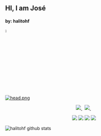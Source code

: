 ## HI, I am José
#### by: halitohf

<a href="#">
    <img src="https://simpleicons.org/icons/gnubash.svg?" width=5% />
  </a>
  
[![head.png](https://i.postimg.cc/Mp8hYy1n/Agregar-un-t-tulo.png)](https://postimg.cc/JGP6rH68)
      
<p align="center">
    
   <a href="#">
        <img src="https://img.shields.io/twitter/follow/halitohf?logo=twitter&logoColor=blue&style=social" />
   </a>&nbsp;
  
   <a href="#">
        <img src="https://img.shields.io/github/followers/halitohf?style=social&logo=github&logoColor=purple" />
    </a>&nbsp;
</p>

<p align="center">
    <img src="https://img.shields.io/badge/JAVA-Dev-orange" />
    <img src="https://img.shields.io/badge/HTML-Dev-red" />
    <img src="https://img.shields.io/badge/CSS-Dev-blue" />
    <img src="https://img.shields.io/badge/GIT_&-GITHUB-black" />
</p>

![halitohf github stats](https://github-readme-stats.vercel.app/api?username=halitohf&show_icons=true&bg_color=000000&text_color=ffffff&title_color=ffffff&icon_color=ffffff)
